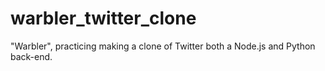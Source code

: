 # warbler_twitter_clone
"Warbler", practicing making a clone of Twitter both a Node.js and Python back-end.
